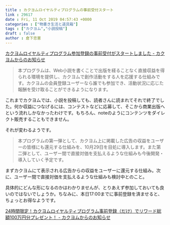 ```yaml
---
title : カクヨムロイヤルティプログラムの事前受付スタート
link : 29617
date : Fri, 11 Oct 2019 04:57:43 +0000
categories : ["物書き生活と道具箱"]
tags : ["カクヨム","小説投稿"]
draft : false
author : 倉下忠憲
---
```


<a href="https://kakuyomu.jp/info/entry/kakuyomu_loyalty_program_preregistraiton">カクヨムロイヤルティプログラム参加登録の事前受付がスタートしました - カクヨムからのお知らせ</a>

<blockquote>
本プログラムは、Web小説を書くことで出版を経ることなく直接収益を得られる環境を提供し、カクヨムで創作活動をする人を応援する仕組みです。カクヨムの会員登録ユーザーなら誰でも参加でき、活動状況に応じた報酬を受け取ることができるようになります。
</blockquote>

これまでカクヨムでは、小説を投稿しても、読者さんに読まれてそれで終了でした。何か収益につなげるには、コンテストなどに応募して、そこから商業出版へという流れしかなかったわけです。もちろん、noteのようにコンテンツをダイレクト販売することもできません。

それが変わるようです。

<blockquote>
本プログラムの第一弾として、カクヨム上に掲載した広告の収益をユーザーの皆様にも還元する仕組みを、10月29日を目処に導入します。また第二弾として、ユーザー間で直接対価を支払えるような仕組みも今後開発・導入していく予定です。
</blockquote>

まずカクヨムにて表示される広告からの収益をユーザーに還元する仕組み。次に、ユーザー間で直接対価を支払えるような仕組みも検討中とのこと。

具体的にどんな形になるのかはわかりませんが、とりあえず参加しておいても良いのではないでしょうか。ちなみに、本日17:00までに事前登録を済ませると、ちょっとお得なようです。

<a href="https://kakuyomu.jp/info/entry/klp_24hours_campaign">24時間限定！カクヨムロイヤルティプログラム事前登録（だけ）でリワード総額100万円分プレゼント！ - カクヨムからのお知らせ</a>

